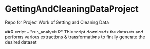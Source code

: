# GettingAndCleaningDataProject
Repo for Project Work of Getting and Cleaning Data

##R script - "run_analysis.R"
This script downloads the datasets and performs various extractions & transformations to finally generate the desired dataset.

